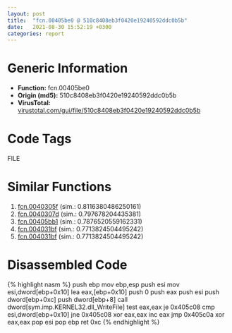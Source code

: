 ```yaml
---
layout: post
title:  "fcn.00405be0 @ 510c8408eb3f0420e19240592ddc0b5b"
date:   2021-08-30 15:52:19 +0300
categories: report
---
```


# Generic Information
- **Function:** fcn.00405be0
- **Origin (md5):** 510c8408eb3f0420e19240592ddc0b5b
- **VirusTotal:** [virustotal.com/gui/file/510c8408eb3f0420e19240592ddc0b5b][virustotal_ref]

# Code Tags
<span class="tag" id="FILE">FILE</span>


# Similar Functions

1. [fcn.0040305f][similar_1_ref] (sim.: 0.8116380486250161)
2. [fcn.0040307d][similar_2_ref] (sim.: 0.797678204435381)
3. [fcn.00405bb1][similar_3_ref] (sim.: 0.7876520559162331)
4. [fcn.004031bf][similar_4_ref] (sim.: 0.7713824504495242)
5. [fcn.004031bf][similar_5_ref] (sim.: 0.7713824504495242)


# Disassembled Code

{% highlight nasm %}
push ebp
mov ebp,esp
push esi
mov esi,dword[ebp+0x10]
lea eax,[ebp+0x10]
push 0
push eax
push esi
push dword[ebp+0xc]
push dword[ebp+8]
call dword[sym.imp.KERNEL32.dll_WriteFile]
test eax,eax
je 0x405c08
cmp esi,dword[ebp+0x10]
jne 0x405c08
xor eax,eax
inc eax
jmp 0x405c0a
xor eax,eax
pop esi
pop ebp
ret 0xc
{% endhighlight %}


[similar_1_ref]: /report/fcn.0040305f@0c82eefbb8a4714538e49f74fe0058a6
[similar_2_ref]: /report/fcn.0040307d@8cfdb0713f3b8f9b0a5ef775f40cf182
[similar_3_ref]: /report/fcn.00405bb1@510c8408eb3f0420e19240592ddc0b5b
[similar_4_ref]: /report/fcn.004031bf@024d69b3dfb503973cce5c1700f282aa
[similar_5_ref]: /report/fcn.004031bf@983fe9598b69120a048e4bbfe8d8764c
[virustotal_ref]: https://www.virustotal.com/gui/file/510c8408eb3f0420e19240592ddc0b5b